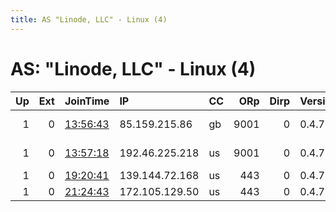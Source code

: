 ```yaml
---
title: AS "Linode, LLC" - Linux (4)
---
```


# AS: "Linode, LLC" - Linux (4)

|   Up |   Ext | JoinTime                                                                                              | IP             | CC   |   ORp |   Dirp | Version   | Contact                   | Nickname            |   eFamMembers |
|-----:|------:|:------------------------------------------------------------------------------------------------------|:---------------|:-----|------:|-------:|:----------|:--------------------------|:--------------------|--------------:|
|    1 |     0 | [13:56:43](https://nusenu.github.io/OrNetStats/w/relay/172AB573C7126A6A55D93E8010180BD8BC25F26D.html) | 85.159.215.86  | gb   |  9001 |      0 | 0.4.7.10  | UKMKHWDJ AT protonmail do | UKMKHWDJ            |             1 |
|    1 |     0 | [13:57:18](https://nusenu.github.io/OrNetStats/w/relay/28814CEB0A9B46C49701EF4086E55F49582361E3.html) | 192.46.225.218 | us   |  9001 |      0 | 0.4.7.10  | SGMKHWDJ AT protonmail do | SGMKHWDJ            |             1 |
|    1 |     0 | [19:20:41](https://nusenu.github.io/OrNetStats/w/relay/AED316C0B27A02EAA7E7D4493CF28A7B96F8C240.html) | 139.144.72.168 | us   |   443 |      0 | 0.4.7.10  | torproject.3nx57@8alias.c | anondelux           |             1 |
|    1 |     0 | [21:24:43](https://nusenu.github.io/OrNetStats/w/relay/34FD0F5F4F67163C94C86CEBF5881251E32FA79F.html) | 172.105.129.50 | us   |   443 |      0 | 0.4.7.10  | None                      | SupportDreadNhvejd5 |             1 |
